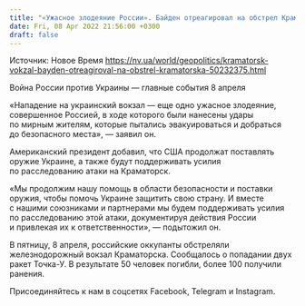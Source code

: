 ```yaml
---
title: "«Ужасное злодеяние России». Байден отреагировал на обстрел Краматорска"
date: Fri, 08 Apr 2022 21:56:00 +0300
draft: false
---
```

Источник: Новое Время https://nv.ua/world/geopolitics/kramatorsk-vokzal-bayden-otreagiroval-na-obstrel-kramatorska-50232375.html


Война России против Украины — главные события 8 апреля

 «Нападение на украинский вокзал — еще одно ужасное злодеяние, совершенное Россией, в ходе которого были нанесены удары по мирным жителям, которые пытались эвакуироваться и добраться до безопасного места», — заявил он.

Американский президент добавил, что США продолжат поставлять оружие Украине, а также будут поддерживать усилия по расследованию атаки на Краматорск.

«Мы продолжим нашу помощь в области безопасности и поставки оружия, чтобы помочь Украине защитить свою страну. И вместе с нашими союзниками и партнерами мы будем поддерживать усилия по расследованию этой атаки, документируя действия России и привлекая их к ответственности», — подытожил он.

В пятницу, 8 апреля, российские оккупанты обстреляли железнодорожный вокзал Краматорска. Сообщалось о попадании двух ракет Точка-У. В результате 50 человек погибли, более 100 получили ранения.

Присоединяйтесь к нам в соцсетях Facebook, Telegram и Instagram.
